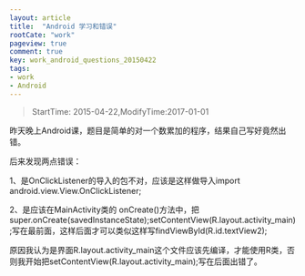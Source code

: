 ```yaml
---
layout: article
title:  "Android 学习和错误"
rootCate: "work"
pageview: true
comment: true
key: work_android_questions_20150422
tags:
- work
- Android
---
```


> StartTime: 2015-04-22,ModifyTime:2017-01-01

昨天晚上Android课，题目是简单的对一个数累加的程序，结果自己写好竟然出错。

<!---more--->

后来发现两点错误：

1、是OnClickListener的导入的包不对，应该是这样做导入import android.view.View.OnClickListener;

2、是应该在MainActivity类的 onCreate()方法中，把super.onCreate(savedInstanceState);setContentView(R.layout.activity_main);写在最前面，这样后面才可以类似这样写findViewById(R.id.textView2);

原因我认为是界面R.layout.activity_main这个文件应该先编译，才能使用R类，否则我开始把setContentView(R.layout.activity_main);写在后面出错了。
